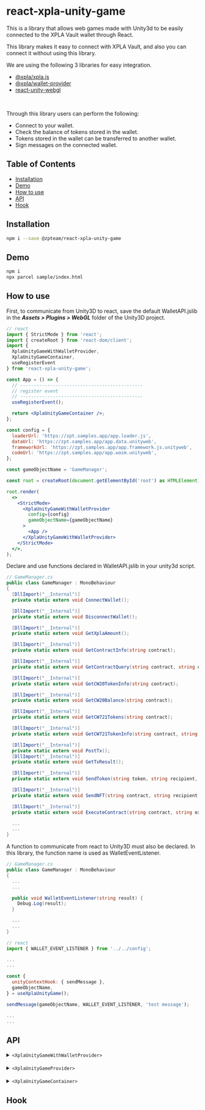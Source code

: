 # react-xpla-unity-game

This is a library that allows web games made with Unity3d to be easily connected to the XPLA Vault wallet through React.

This library makes it easy to connect with XPLA Vault, and also you can connect it without using this library.

We are using the following 3 libraries for easy integration.
- [@xpla/xpla.js](https://www.npmjs.com/package/@xpla/xpla.js)
- [@xpla/wallet-provider](https://www.npmjs.com/package/@xpla/wallet-provider)
- [react-unity-webgl](https://www.npmjs.com/package/react-unity-webgl)

<br />

Through this library users can perform the following:
- Connect to your wallet.
- Check the balance of tokens stored in the wallet.
- Tokens stored in the wallet can be transferred to another wallet.
- Sign messages on the connected wallet.

## Table of Contents
- [Installation](#installation)
- [Demo](#demo)
- [How to use](#how-to-use)
- [API](#api)
- [Hook](#hook)

## Installation

```bash
npm i --save @zpteam/react-xpla-unity-game
```

## Demo
```bash
npm i
npx parcel sample/index.html 
```

## How to use

First, to communicate from Unity3D to react, save the default WalletAPI.jslib in the ***Assets > Plugins > WebGL*** folder of the Unity3D project.

```jsx
// react
import { StrictMode } from 'react';
import { createRoot } from 'react-dom/client';
import { 
  XplaUnityGameWithWalletProvider,
  XplaUnityGameContainer,
  useRegisterEvent 
} from 'react-xpla-unity-game';

const App = () => {
  // ---------------------------------------------
  // register event
  // ---------------------------------------------
  useRegisterEvent();

  return <XplaUnityGameContainer />;
};

const config = {
  loaderUrl: 'https://zpt.samples.app/app.loader.js',
  dataUrl: 'https://zpt.samples.app/app.data.unityweb',
  frameworkUrl: 'https://zpt.samples.app/app.framework.js.unityweb',
  codeUrl: 'https://zpt.samples.app/app.wasm.unityweb',
};

const gameObjectName = 'GameManager';

const root = createRoot(document.getElementById('root') as HTMLElement);

root.render(
  <>
    <StrictMode>
      <XplaUnityGameWithWalletProvider
        config={config}
        gameObjectName={gameObjectName}
      >
        <App />
      </XplaUnityGameWithWalletProvider>
    </StrictMode>
  </>,
);
```

Declare and use functions declared in WalletAPI.jslib in your unity3d script.


```csharp
// GameManager.cs
public class GameManager : MonoBehaviour
{
  [DllImport("__Internal")]
  private static extern void ConnectWallet();

  [DllImport("__Internal")]
  private static extern void DisconnectWallet();

  [DllImport("__Internal")]
  private static extern void GetXplaAmount();

  [DllImport("__Internal")]
  private static extern void GetContractInfo(string contract);

  [DllImport("__Internal")]
  private static extern void GetContractQuery(string contract, string query);

  [DllImport("__Internal")]
  private static extern void GetCW20TokenInfo(string contract);

  [DllImport("__Internal")]
  private static extern void GetCW20Balance(string contract);

  [DllImport("__Internal")]
  private static extern void GetCW721Tokens(string contract);

  [DllImport("__Internal")]
  private static extern void GetCW721TokenInfo(string contract, string token_id);

  [DllImport("__Internal")]
  private static extern void PostTx();
  [DllImport("__Internal")]
  private static extern void GetTxResult();

  [DllImport("__Internal")]
  private static extern void SendToken(string token, string recipient, string amount, string txmemo);

  [DllImport("__Internal")]
  private static extern void SendNFT(string contract, string recipient, string token_id, string txmemo);

  [DllImport("__Internal")]
  private static extern void ExecuteContract(string contract, string execute_msg, string txmemo);

  ...
  ...
}
```

A function to communicate from react to Unity3D must also be declared. 
In this library, the function name is used as WalletEventListener.

```csharp
// GameManager.cs
public class GameManager : MonoBehaviour
{
  ...
  ...

  public void WalletEventListener(string result) {
    Debug.Log(result);
  }

  ...
  ...
}
```

```jsx
// react
import { WALLET_EVENT_LISTENER } from '../../config';

...
...

const {
  unityContextHook: { sendMessage },
  gameObjectName,
} = useXplaUnityGame();

sendMessage(gameObjectName, WALLET_EVENT_LISTENER, 'test message');

...
...

```

## API

<details>

<summary><code>&lt;XplaUnityGameWithWalletProvider&gt;</code></summary>

XplaUnityGameWithWalletProvider is composed of XPLA Vault's wallet-provider and XplaUnityGameProvider.

XplaUnityGameWithWalletProvider includes XPLA Vault wallet by default.

The default settings are:

```jsx
// Game build files
const config = {
  loaderUrl: 'https://zpt.samples.app/app.loader.js',
  dataUrl: 'https://zpt.samples.app/app.data.unityweb',
  frameworkUrl: 'https://zpt.samples.app/app.framework.js.unityweb',
  codeUrl: 'https://zpt.samples.app/app.wasm.unityweb',
};

// Game object name to call from React to Unity3D 
const gameObjectName = 'GameManager';
```

</details>

<br />

<details>

<summary><code>&lt;XplaUnityGameProvider&gt;</code></summary>

It can be used if there is a wallet-provider of XPLA Vault that is already linked.

The default setting is the same as XplaUnityGameWithWalletProvider.

</details>

<br />

<details>

<summary><code>&lt;XplaUnityGameContainer&gt;</code></summary>

XplaUnityGameContainer is a wrapper component of react-unity-webgl's Unity component.

```jsx
// Update Unity component style
// Changed the default width of 60% to 70%
const style: React.CSSProperties = {
  width: '70%'
}

return (
  <XplaUnityGameContainer style={style} loading />
)

```

</details>

## Hook